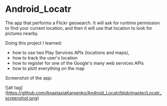 # Android_Locatr

The app that performs a Flickr geosearch. 
It will ask for runtime permission to find your current location, and then it will use that location to look for
pictures nearby.

Doing this project I learned: 
- how to use two Play Services APIs (locations and maps), 
- how to track the user's location
- how to register for one of the Google's many web services APIs
- how to plott everything on the map

Screenshot of the app:

![alt tag] (https://github.com/AnastasiaKarpenko/Android_Locatr/blob/master/Locatr_screenshot.png)
